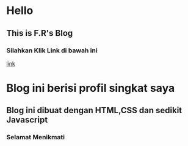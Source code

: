 # Hello
## This is F.R's Blog 
### Silahkan Klik Link di bawah ini
[link](zhafirahr.netlify.app)
<h1>Blog ini berisi profil singkat saya</h1>
<h2>Blog ini dibuat dengan HTML,CSS dan sedikit Javascript</h2>
<h3>Selamat Menikmati</h3>
